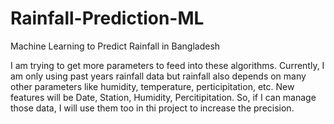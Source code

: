 # Rainfall-Prediction-ML
Machine Learning to Predict Rainfall in Bangladesh

I am trying to get more parameters to feed into these algorithms. Currently, I am only using past years rainfall data but rainfall also depends on many other parameters like humidity, temperature, perticipitation, etc. New features will be Date, Station, Humidity, Percitipitation. So, if I can manage those data, I will use them too in thi project to increase the precision.
